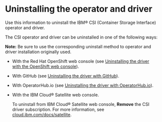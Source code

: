 # Uninstalling the operator and driver

Use this information to uninstall the IBM® CSI (Container Storage Interface) operator and driver.

The CSI operator and driver can be uninstalled in one of the following ways:

**Note:** Be sure to use the corresponding uninstall method to operator and driver installation originally used.

- With the Red Hat OpenShift web console (see [Uninstalling the driver with the OpenShift web console](uninstall_driver_openshift_web.md)).
- With GitHub (see [Uninstalling the driver with GitHub](uninstall_driver_github.md)).
- With OperatorHub.io (see [Uninstalling the driver with OperatorHub.io](uninstall_driver_operatorhub.md)).
- With the IBM Cloud® Satellite web console.
  
  To uninstall from IBM Cloud® Satellite web console, **Remove** the CSI driver subscription. For more information, see [cloud.ibm.com/docs/satellite](https://cloud.ibm.com/docs/satellite).



